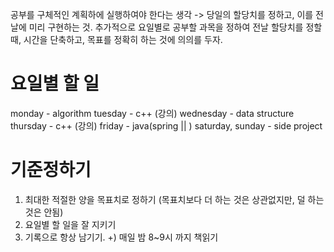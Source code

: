 공부를 구체적인 계획하에 실행하여야 한다는 생각 -> 당일의 할당치를 정하고, 이를 전날에 미리 구현하는 것.
추가적으로 요일별로 공부할 과목을 정하여 전날 할당치를 정할 때, 시간을 단축하고, 목표를 정확히 하는 것에 의의를 두자.

# 요일별 할 일

monday - algorithm
tuesday - c++ (강의)
wednesday - data structure
thursday - c++ (강의)
friday - java(spring || )
saturday, sunday - side project


# 기준정하기

1. 최대한 적절한 양을 목표치로 정하기 (목표치보다 더 하는 것은 상관없지만, 덜 하는 것은 안됨)
2. 요일별 할 일을 잘 지키기
3. 기록으로 항상 남기기.
+) 매일 밤 8~9시 까지 책읽기





    